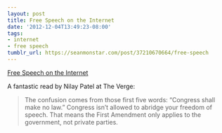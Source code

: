```yaml
---
layout: post
title: Free Speech on the Internet
date: '2012-12-04T13:49:23-08:00'
tags:
- internet
- free speech
tumblr_url: https://seanmonstar.com/post/37210670664/free-speech
---
```

[Free Speech on the Internet](http://www.theverge.com/2012/12/4/3726440/tweets-of-rage-free-speech-on-the-internet)  

A fantastic read by Nilay Patel at The Verge:

> The confusion comes from those first five words: “Congress shall make no law.” Congress isn’t allowed to abridge your freedom of speech. That means the First Amendment only applies to the government, not private parties.

